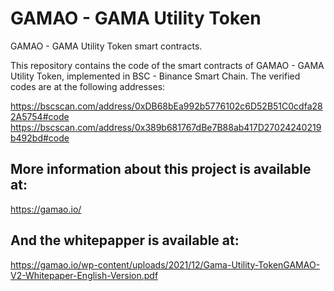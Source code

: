 # GAMAO - GAMA Utility Token

GAMAO - GAMA Utility Token smart contracts.

This repository contains the code of the smart contracts of GAMAO - GAMA Utility Token, implemented in BSC - Binance Smart Chain.
The verified codes are at the following addresses:

https://bscscan.com/address/0xDB68bEa992b5776102c6D52B51C0cdfa282A5754#code
https://bscscan.com/address/0x389b681767dBe7B88ab417D27024240219b492bd#code

## More information about this project is available at:

https://gamao.io/

## And the whitepapper is available at:

https://gamao.io/wp-content/uploads/2021/12/Gama-Utility-TokenGAMAO-V2-Whitepaper-English-Version.pdf